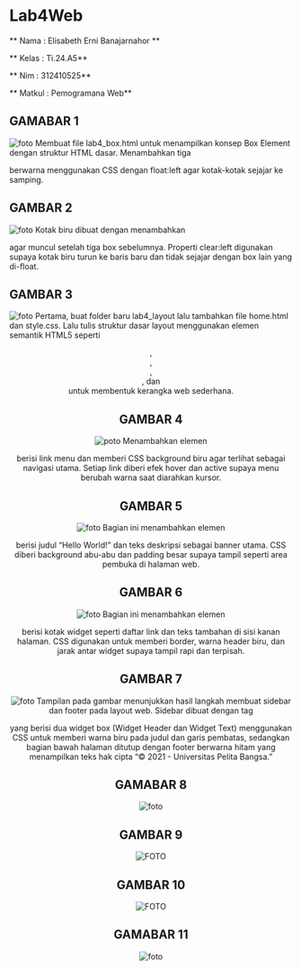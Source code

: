 # Lab4Web #

** Nama            : Elisabeth Erni Banajarnahor **

** Kelas           : Ti.24.A5**

** Nim             : 312410525**

** Matkul          : Pemogramana Web**


## GAMABAR 1 ##
![foto](https://github.com/Elisabethbanjarnahor/Lab4Web/blob/5651a0a2e4201f823ad17a852cc7cb6889852d28/Screenshot%202025-10-15%20102550.png)
Membuat file lab4_box.html untuk menampilkan konsep Box Element dengan struktur HTML dasar.
Menambahkan tiga <div> berwarna menggunakan CSS dengan float:left agar kotak-kotak sejajar ke samping.

## GAMBAR 2 ##
![foto](https://github.com/Elisabethbanjarnahor/Lab4Web/blob/d2cffdb4cc7a285322d2f38981d12632a127d8d6/Screenshot%202025-10-15%20103347.png)
Kotak biru dibuat dengan menambahkan <div class="div4"> agar muncul setelah tiga box sebelumnya.
Properti clear:left digunakan supaya kotak biru turun ke baris baru dan tidak sejajar dengan box lain yang di-float.

## GAMBAR 3 ##
![foto](https://github.com/Elisabethbanjarnahor/Lab4Web/blob/db1f8b3ca0db2a4e00ca0ecdd42bf9bd8a511aa8/Screenshot%202025-10-15%20105239.png)
Pertama, buat folder baru lab4_layout lalu tambahkan file home.html dan style.css.
Lalu tulis struktur dasar layout menggunakan elemen semantik HTML5 seperti <header>, <nav>, <section>, <aside>, dan <footer> untuk membentuk kerangka web sederhana.

## GAMBAR 4 ##
![poto](https://github.com/Elisabethbanjarnahor/Lab4Web/blob/70cb7455f4eef41402e351496352a24dad02c9be/Screenshot%202025-10-15%20105746.png)
Menambahkan elemen <nav> berisi link menu dan memberi CSS background biru agar terlihat sebagai navigasi utama.
Setiap link diberi efek hover dan active supaya menu berubah warna saat diarahkan kursor.

## GAMBAR 5 ##
![foto](https://github.com/Elisabethbanjarnahor/Lab4Web/blob/6a1108098a9c0903c6d6689d5d72ec593aee6fdf/Screenshot%202025-10-15%20110153.png)
Bagian ini menambahkan elemen <section id="hero"> berisi judul “Hello World!” dan teks deskripsi sebagai banner utama.
CSS diberi background abu-abu dan padding besar supaya tampil seperti area pembuka di halaman web.

## GAMBAR 6 ##
![foto](https://github.com/Elisabethbanjarnahor/Lab4Web/blob/1641732253b3c3060132c66d2639e7f535d3e702/Screenshot%202025-10-15%20111327.png)
Bagian ini menambahkan elemen <aside> berisi kotak widget seperti daftar link dan teks tambahan di sisi kanan halaman.
CSS digunakan untuk memberi border, warna header biru, dan jarak antar widget supaya tampil rapi dan terpisah.

## GAMBAR 7 ##
![foto](https://github.com/Elisabethbanjarnahor/Lab4Web/blob/97973b4fd3c54fbdf4df9177b434b3b3a6317428/Screenshot%202025-10-15%20111549.png)
Tampilan pada gambar menunjukkan hasil langkah membuat sidebar dan footer pada layout web.
Sidebar dibuat dengan tag <aside> yang berisi dua widget box (Widget Header dan Widget Text) menggunakan CSS untuk memberi warna biru pada judul dan garis pembatas, sedangkan bagian bawah halaman ditutup dengan footer berwarna hitam yang menampilkan teks hak cipta “© 2021 - Universitas Pelita Bangsa.”

## GAMABAR 8 ##
![foto](https://github.com/Elisabethbanjarnahor/Lab4Web/blob/8119b2e19423ee5d53c7d737a9d0d3241fbb6e53/Screenshot%202025-10-15%20112052.png)


## GAMBAR 9 ##
![FOTO](https://github.com/Elisabethbanjarnahor/Lab4Web/blob/345a85717f27c550139c8c07d386dbda09225e97/Screenshot%202025-10-15%20113954.png)

## GAMBAR 10 ##
![FOTO](https://github.com/Elisabethbanjarnahor/Lab4Web/blob/b16034f19cae30ae78a7d081aecf33b13eea7900/Screenshot%202025-10-15%20115440.png)

## GAMABAR 11 ##
![foto](https://github.com/Elisabethbanjarnahor/Lab4Web/blob/de1267a2ec6cd862fcfffd9b5eaf7fe155c70b4e/Screenshot%202025-10-15%20115453.png)




